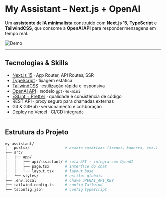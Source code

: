 # My Assistant – Next.js + OpenAI

Um **assistente de IA minimalista** construído com **Next.js 15**, **TypeScript** e **TailwindCSS**, que consome a **OpenAI API** para responder mensagens em tempo real.

![Demo](./public/hero-readme.svg) <!-- Banner Dark, troque para o Light se preferir -->

---

## Tecnologias & Skills

- [Next.js 15](https://nextjs.org/) · App Router, API Routes, SSR  
- [TypeScript](https://www.typescriptlang.org/) · tipagem estática  
- [TailwindCSS](https://tailwindcss.com/) · estilização rápida e responsiva  
- [OpenAI API](https://platform.openai.com/docs) · modelo `gpt-4o-mini`  
- [ESLint + Prettier](https://eslint.org/) · qualidade e consistência de código  
- REST API · proxy seguro para chamadas externas  
- Git & GitHub · versionamento e colaboração  
- Deploy no Vercel · CI/CD integrado  

---

## Estrutura do Projeto

```bash
my-assistant/
├── public/                # assets estáticos (ícones, banners, etc.)
├── src/
│   ├── app/
│   │   ├── api/assistant/ # rota API → integra com OpenAI
│   │   ├── page.tsx       # interface do chat
│   │   └── layout.tsx     # layout base
│   └── styles/            # estilos globais
├── .env.local             # chave OPENAI_API_KEY
├── tailwind.config.ts     # config Tailwind
└── tsconfig.json          # config TypeScript
